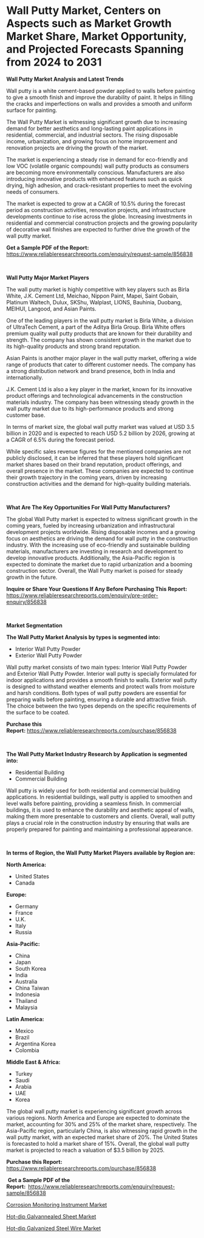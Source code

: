 <p><h1>Wall Putty Market, Centers on Aspects such as Market Growth Market Share, Market Opportunity, and Projected Forecasts Spanning from 2024 to 2031</h1></p><p><strong>Wall Putty Market Analysis and Latest Trends</strong></p>
<p><p>Wall putty is a white cement-based powder applied to walls before painting to give a smooth finish and improve the durability of paint. It helps in filling the cracks and imperfections on walls and provides a smooth and uniform surface for painting.</p><p>The Wall Putty Market is witnessing significant growth due to increasing demand for better aesthetics and long-lasting paint applications in residential, commercial, and industrial sectors. The rising disposable income, urbanization, and growing focus on home improvement and renovation projects are driving the growth of the market.</p><p>The market is experiencing a steady rise in demand for eco-friendly and low VOC (volatile organic compounds) wall putty products as consumers are becoming more environmentally conscious. Manufacturers are also introducing innovative products with enhanced features such as quick drying, high adhesion, and crack-resistant properties to meet the evolving needs of consumers.</p><p>The market is expected to grow at a CAGR of 10.5% during the forecast period as construction activities, renovation projects, and infrastructure developments continue to rise across the globe. Increasing investments in residential and commercial construction projects and the growing popularity of decorative wall finishes are expected to further drive the growth of the wall putty market.</p></p>
<p><strong>Get a Sample PDF of the Report:&nbsp;</strong> <a href="https://www.reliableresearchreports.com/enquiry/request-sample/856838">https://www.reliableresearchreports.com/enquiry/request-sample/856838</a></p>
<p>&nbsp;</p>
<p><strong>Wall Putty Major Market Players</strong></p>
<p><p>The wall putty market is highly competitive with key players such as Birla White, J.K. Cement Ltd, Meichao, Nippon Paint, Mapei, Saint Gobain, Platinum Waltech, Dulux, SKShu, Walplast, LIONS, Bauhinia, Duobang, MEIHUI, Langood, and Asian Paints. </p><p>One of the leading players in the wall putty market is Birla White, a division of UltraTech Cement, a part of the Aditya Birla Group. Birla White offers premium quality wall putty products that are known for their durability and strength. The company has shown consistent growth in the market due to its high-quality products and strong brand reputation.</p><p>Asian Paints is another major player in the wall putty market, offering a wide range of products that cater to different customer needs. The company has a strong distribution network and brand presence, both in India and internationally. </p><p>J.K. Cement Ltd is also a key player in the market, known for its innovative product offerings and technological advancements in the construction materials industry. The company has been witnessing steady growth in the wall putty market due to its high-performance products and strong customer base.</p><p>In terms of market size, the global wall putty market was valued at USD 3.5 billion in 2020 and is expected to reach USD 5.2 billion by 2026, growing at a CAGR of 6.5% during the forecast period. </p><p>While specific sales revenue figures for the mentioned companies are not publicly disclosed, it can be inferred that these players hold significant market shares based on their brand reputation, product offerings, and overall presence in the market. These companies are expected to continue their growth trajectory in the coming years, driven by increasing construction activities and the demand for high-quality building materials.</p></p>
<p>&nbsp;</p>
<p><strong>What Are The Key Opportunities For Wall Putty Manufacturers?</strong></p>
<p><p>The global Wall Putty market is expected to witness significant growth in the coming years, fueled by increasing urbanization and infrastructural development projects worldwide. Rising disposable incomes and a growing focus on aesthetics are driving the demand for wall putty in the construction industry. With the increasing use of eco-friendly and sustainable building materials, manufacturers are investing in research and development to develop innovative products. Additionally, the Asia-Pacific region is expected to dominate the market due to rapid urbanization and a booming construction sector. Overall, the Wall Putty market is poised for steady growth in the future.</p></p>
<p><strong>Inquire or Share Your Questions If Any Before Purchasing This Report:</strong> <a href="https://www.reliableresearchreports.com/enquiry/pre-order-enquiry/856838">https://www.reliableresearchreports.com/enquiry/pre-order-enquiry/856838</a></p>
<p>&nbsp;</p>
<p><strong>Market Segmentation</strong></p>
<p><strong>The Wall Putty Market Analysis by types is segmented into:</strong></p>
<p><ul><li>Interior Wall Putty Powder</li><li>Exterior Wall Putty Powder</li></ul></p>
<p><p>Wall putty market consists of two main types: Interior Wall Putty Powder and Exterior Wall Putty Powder. Interior wall putty is specially formulated for indoor applications and provides a smooth finish to walls. Exterior wall putty is designed to withstand weather elements and protect walls from moisture and harsh conditions. Both types of wall putty powders are essential for preparing walls before painting, ensuring a durable and attractive finish. The choice between the two types depends on the specific requirements of the surface to be coated.</p></p>
<p><strong>Purchase this Report:&nbsp;</strong><a href="https://www.reliableresearchreports.com/purchase/856838">https://www.reliableresearchreports.com/purchase/856838</a></p>
<p>&nbsp;</p>
<p><strong>The Wall Putty Market Industry Research by Application is segmented into:</strong></p>
<p><ul><li>Residential Building</li><li>Commercial Building</li></ul></p>
<p><p>Wall putty is widely used for both residential and commercial building applications. In residential buildings, wall putty is applied to smoothen and level walls before painting, providing a seamless finish. In commercial buildings, it is used to enhance the durability and aesthetic appeal of walls, making them more presentable to customers and clients. Overall, wall putty plays a crucial role in the construction industry by ensuring that walls are properly prepared for painting and maintaining a professional appearance.</p></p>
<p>&nbsp;</p>
<p><strong>In terms of Region, the Wall Putty Market Players available by Region are:</strong></p>
<p>
    <p> <strong> North America: </strong>
        <ul>
            <li>United States</li>
            <li>Canada</li>
        </ul>
        </p> 
    <p> <strong> Europe: </strong>
        <ul>
            <li>Germany</li>
            <li>France</li>
            <li>U.K.</li>
            <li>Italy</li>
            <li>Russia</li>
        </ul>
        </p> 
    <p> <strong> Asia-Pacific: </strong>
        <ul>
            <li>China</li>
            <li>Japan</li>
            <li>South Korea</li>
            <li>India</li>
            <li>Australia</li>
            <li>China Taiwan</li>
            <li>Indonesia</li>
            <li>Thailand</li>
            <li>Malaysia</li>
        </ul>
        </p> 
    <p> <strong> Latin America: </strong>
        <ul>
            <li>Mexico</li>
            <li>Brazil</li>
            <li>Argentina Korea</li>
            <li>Colombia</li>
        </ul>
        </p> 
    <p> <strong> Middle East & Africa: </strong>
        <ul>
            <li>Turkey</li>
            <li>Saudi</li>
            <li>Arabia</li>
            <li>UAE</li>
            <li>Korea</li>
        </ul>
    </p>
    </p>
<p><p>The global wall putty market is experiencing significant growth across various regions. North America and Europe are expected to dominate the market, accounting for 30% and 25% of the market share, respectively. The Asia-Pacific region, particularly China, is also witnessing rapid growth in the wall putty market, with an expected market share of 20%. The United States is forecasted to hold a market share of 15%. Overall, the global wall putty market is projected to reach a valuation of $3.5 billion by 2025.</p></p>
<p><strong>Purchase this Report: </strong><a href="https://www.reliableresearchreports.com/purchase/856838">https://www.reliableresearchreports.com/purchase/856838</a></p>
<p>&nbsp;<strong>Get a Sample PDF of the Report:&nbsp;&nbsp;</strong><a href="https://www.reliableresearchreports.com/enquiry/request-sample/856838">https://www.reliableresearchreports.com/enquiry/request-sample/856838</a></p>
<p><strong></strong></p>
<p><p><a href="https://view.publitas.com/reportprime-1/corrosion-monitoring-instrument-market-centers-on-aspects-such-as-market-growth-market-share-market-opportunity-and-projected-forecasts-spanning-from-2023-to-2030/">Corrosion Monitoring Instrument Market</a></p><p><a href="https://view.publitas.com/reportprime-1/global-hot-dip-galvannealed-sheet-market-size-and-market-trends-insights-and-projections-from-2023-to-2030/">Hot-dip Galvannealed Sheet Market</a></p><p><a href="https://view.publitas.com/reportprime-1/hot-dip-galvanized-steel-wire-market-research-report-provides-thorough-industry-overview-which-offers-an-in-depth-analysis-of-product-trends-and-new-market-divisions/">Hot-dip Galvanized Steel Wire Market</a></p></p>